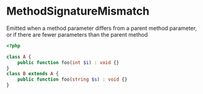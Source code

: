 # MethodSignatureMismatch

Emitted when a method parameter differs from a parent method parameter, or if there are fewer parameters than the parent method

```php
<?php

class A {
    public function foo(int $i) : void {}
}
class B extends A {
    public function foo(string $s) : void {}
}
```
